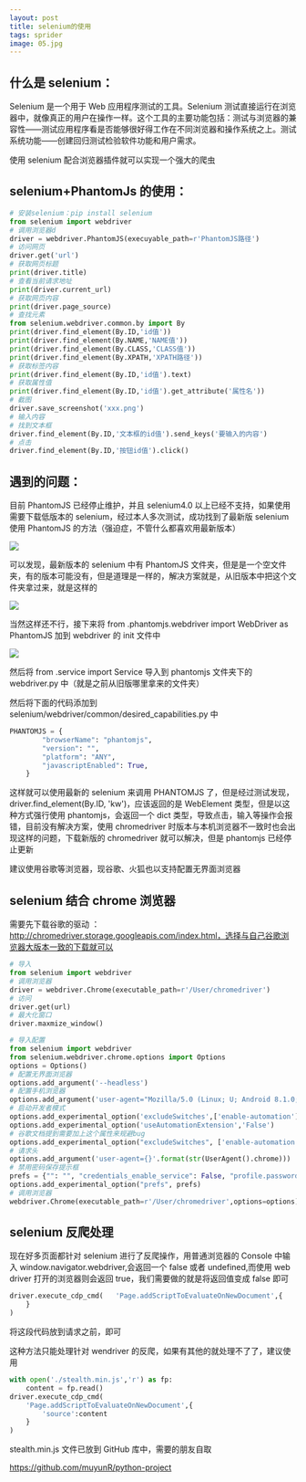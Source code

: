 ```yaml
---
layout: post
title: selenium的使用
tags: sprider
image: 05.jpg
---
```


## 什么是 selenium：

Selenium 是一个用于 Web 应用程序测试的工具。Selenium 测试直接运行在浏览器中，就像真正的用户在操作一样。这个工具的主要功能包括：测试与浏览器的兼容性——测试应用程序看是否能够很好得工作在不同浏览器和操作系统之上。测试系统功能——创建回归测试检验软件功能和用户需求。

使用 selenium 配合浏览器插件就可以实现一个强大的爬虫

## selenium+PhantomJs 的使用：

```python
# 安装selenium：pip install selenium
from selenium import webdriver
# 调用浏览器d
driver = webdriver.PhantomJS(execuyable_path=r'PhantomJS路径')
# 访问网页
driver.get('url')
# 获取网页标题
print(driver.title)
# 查看当前请求地址
print(driver.current_url)
# 获取网页内容
print(driver.page_source)
# 查找元素
from selenium.webdriver.common.by import By
print(driver.find_element(By.ID,'id值'))
print(driver.find_element(By.NAME,'NAME值'))
print(driver.find_element(By.CLASS,'CLASS值'))
print(driver.find_element(By.XPATH,'XPATH路径'))
# 获取标签内容
print(driver.find_element(By.ID,'id值').text)
# 获取属性值
print(driver.find_element(By.ID,'id值').get_attribute('属性名'))
# 截图
driver.save_screenshot('xxx.png')
# 输入内容
# 找到文本框
driver.find_element(By.ID,'文本框的id值').send_keys('要输入的内容')
# 点击
driver.find_element(By.ID,'按钮id值').click()
```

## 遇到的问题：

目前 PhantomJS 已经停止维护，并且 selenium4.0 以上已经不支持，如果使用需要下载低版本的 selenium，经过本人多次测试，成功找到了最新版 selenium 使用 PhantomJS 的方法（强迫症，不管什么都喜欢用最新版本）

![]({{site.baseurl}}/img/selenium1.png)

可以发现，最新版本的 selenium 中有 PhantomJS 文件夹，但是是一个空文件夹，有的版本可能没有，但是道理是一样的，解决方案就是，从旧版本中把这个文件夹拿过来，就是这样的

![]({{site.baseurl}}/img/selenium2.png)

当然这样还不行，接下来将 from .phantomjs.webdriver import WebDriver as PhantomJS 加到 webdriver 的 init 文件中

![]({{site.baseurl}}/img/selenium3.png)

然后将 from .service import Service 导入到 phantomjs 文件夹下的 webdriver.py 中（就是之前从旧版哪里拿来的文件夹）

然后将下面的代码添加到 selenium/webdriver/common/desired_capabilities.py 中

```python
PHANTOMJS = {
        "browserName": "phantomjs",
        "version": "",
        "platform": "ANY",
        "javascriptEnabled": True,
    }
```

这样就可以使用最新的 selenium 来调用 PHANTOMJS 了，但是经过测试发现，driver.find_element(By.ID, 'kw')，应该返回的是 WebElement 类型，但是以这种方式强行使用 phantomjs，会返回一个 dict 类型，导致点击，输入等操作会报错，目前没有解决方案，使用 chromedriver 时版本与本机浏览器不一致时也会出现这样的问题，下载新版的 chromedriver 就可以解决，但是 phantomjs 已经停止更新

建议使用谷歌等浏览器，现谷歌、火狐也以支持配置无界面浏览器

## selenium 结合 chrome 浏览器

需要先下载谷歌的驱动 ：http://chromedriver.storage.googleapis.com/index.html，选择与自己谷歌浏览器大版本一致的下载就可以

```python
# 导入
from selenium import webdriver
# 调用浏览器
driver = webdriver.Chrome(executable_path=r'/User/chromedriver')
# 访问
driver.get(url)
# 最大化窗口
driver.maxmize_window()
```

```python
# 导入配置
from selenium import webdriver
from selenium.webdriver.chrome.options import Options
options = Options()
# 配置无界面浏览器
options.add_argument('--headless')
# 配置手机浏览器
options.add_argument('user-agent="Mozilla/5.0 (Linux; U; Android 8.1.0; zh-cn; BLA-AL00 Build/HUAWEIBLA-AL00) AppleWebKit/537.36 (KHTML, like Gecko) Version/4.0 Chrome/57.0.2987.132 MQQBrowser/8.9 Mobile Safari/537.36"') # 这里随便从网上找一个手机浏览器的请求头就可以
# 启动开发者模式
options.add_experimental_option('excludeSwitches',['enable-automation'])
options.add_experimental_option('useAutomationExtension','False')
# 谷歌文档提到需要加上这个属性来规避bug
options.add_experimental_option("excludeSwitches", ['enable-automation'])
# 请求头
options.add_argument('user-agent={}'.format(str(UserAgent().chrome)))
# 禁用密码保存提示框
prefs = {"": "", "credentials_enable_service": False, "profile.password_manager_enabled": False}
options.add_experimental_option("prefs", prefs)
# 调用浏览器
webdriver.Chrome(executable_path=r'/User/chromedriver',options=options)
```

## selenium 反爬处理

现在好多页面都针对 selenium 进行了反爬操作，用普通浏览器的 Console 中输入 window.navigator.webdriver,会返回一个 false 或者 undefined,而使用 web driver 打开的浏览器则会返回 true，我们需要做的就是将返回值变成 false 即可

```python
driver.execute_cdp_cmd(   'Page.addScriptToEvaluateOnNewDocument',{    'source':'Object.defineProperty(navigator,"webdriver",{get:()=>undefined})'
    }
)
```

将这段代码放到请求之前，即可

这种方法只能处理针对 wendriver 的反爬，如果有其他的就处理不了了，建议使用

```python
with open('./stealth.min.js','r') as fp:
    content = fp.read()
driver.execute_cdp_cmd(
    'Page.addScriptToEvaluateOnNewDocument',{
        'source':content
    }
)
```

stealth.min.js 文件已放到 GitHub 库中，需要的朋友自取

https://github.com/muyunR/python-project
